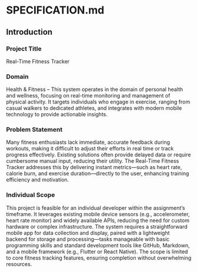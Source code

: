 # SPECIFICATION.md
## Introduction

### Project Title
Real-Time Fitness Tracker

### Domain
Health & Fitness – This system operates in the domain of personal health and wellness, focusing on real-time monitoring and management of physical activity. It targets individuals who engage in exercise, ranging from casual walkers to dedicated athletes, and integrates with modern mobile technology to provide actionable insights.

### Problem Statement
Many fitness enthusiasts lack immediate, accurate feedback during workouts, making it difficult to adjust their efforts in real time or track progress effectively. Existing solutions often provide delayed data or require cumbersome manual input, reducing their utility. The Real-Time Fitness Tracker addresses this by delivering instant metrics—such as heart rate, calorie burn, and exercise duration—directly to the user, enhancing training efficiency and motivation.

### Individual Scope
This project is feasible for an individual developer within the assignment’s timeframe. It leverages existing mobile device sensors (e.g., accelerometer, heart rate monitor) and widely available APIs, reducing the need for custom hardware or complex infrastructure. The system requires a straightforward mobile app for data collection and display, paired with a lightweight backend for storage and processing—tasks manageable with basic programming skills and standard development tools like GitHub, Markdown, and a mobile framework (e.g., Flutter or React Native). The scope is limited to core fitness tracking features, ensuring completion without overwhelming resources.
